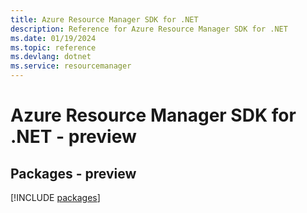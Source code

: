 ```yaml
---
title: Azure Resource Manager SDK for .NET
description: Reference for Azure Resource Manager SDK for .NET
ms.date: 01/19/2024
ms.topic: reference
ms.devlang: dotnet
ms.service: resourcemanager
---
```

# Azure Resource Manager SDK for .NET - preview
## Packages - preview
[!INCLUDE [packages](resource-manager-index.md)]